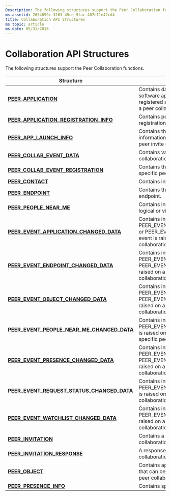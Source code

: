 ```yaml
---
Description: The following structures support the Peer Collaboration functions.StructureDescriptionPEER\_APPLICATIONContains data describing a locally installed software application or component that can be registered and shared with trusted contacts within a peer collaboration network.PEER\_APPLICATION\_REGISTRATION\_INFOContains peer application information for registration with the local computer.PEER\_APP\_LAUNCH\_INFOContains the peer application application launch information provided by a contact in a previous peer invite request.PEER\_COLLAB\_EVENT\_DATAContains variant data for each possible peer collaboration network event raised on a peer.PEER\_COLLAB\_EVENT\_REGISTRATIONContains the data used by a peer to register for specific peer collaboration network events.PEER\_CONTACTContains information about a specific contact.PEER\_ENDPOINTContains the address and friendly name of a peer endpoint.PEER\_PEOPLE\_NEAR\_MEContains information about a peer in the same logical or virtual subnet.PEER\_EVENT\_APPLICATION\_CHANGED\_DATAContains information returned when a PEER\_EVENT\_ENDPOINT\_APPLICATION\_CHANGED or PEER\_EVENT\_MY\_APPLICATION\_CHANGED event is raised on a peer participating in a peer collaboration network.PEER\_EVENT\_ENDPOINT\_CHANGED\_DATAContains information returned when a PEER\_EVENT\_ENDPOINT\_CHANGED or PEER\_EVENT\_MY\_ENDPOINT\_CHANGED event is raised on a peer participating in a peer collaboration network.PEER\_EVENT\_OBJECT\_CHANGED\_DATAContains information returned when a PEER\_EVENT\_ENDPOINT\_OBJECT\_CHANGED or PEER\_EVENT\_MY\_OBJECT\_CHANGED event is raised on a peer participating in a peer collaboration network.PEER\_EVENT\_PEOPLE\_NEAR\_ME\_CHANGED\_DATAContains information returned when a PEER\_EVENT\_PEOPLE\_NEAR\_ME\_CHANGED event is raised on a peer participating in a subnet-specific peer collaboration network.PEER\_EVENT\_PRESENCE\_CHANGED\_DATAContains information returned when a PEER\_EVENT\_ENDPOINT\_PRESENCE\_CHANGED or PEER\_EVENT\_MY\_PRESENCE\_CHANGED event is raised on a peer participating in a peer collaboration network.PEER\_EVENT\_REQUEST\_STATUS\_CHANGED\_DATAContains information returned when a PEER\_EVENT\_REQUEST\_STATUS\_CHANGED event is raised on a peer participating in a peer collaboration network.PEER\_EVENT\_WATCHLIST\_CHANGED\_DATAContains information returned when a PEER\_EVENT\_WATCHLIST\_CHANGED event is raised on a peer participating in a peer collaboration network.PEER\_INVITATIONContains a request to initiate or join a peer collaboration activity.PEER\_INVITATION\_RESPONSE A response to an invitation to join a peer collaboration activity.PEER\_OBJECT Contains application-specific run-time information that can be shared with trusted contacts within a peer collaboration network.PEER\_PRESENCE\_INFOContains specific peer presence information. 
ms.assetid: 2634899c-3263-45ce-9fac-407e11e42cd4
title: Collaboration API Structures
ms.topic: article
ms.date: 05/31/2018
---
```


# Collaboration API Structures

The following structures support the Peer Collaboration functions.

| Structure                                                                                      | Description                                                                                                                                                                                        |
|------------------------------------------------------------------------------------------------|----------------------------------------------------------------------------------------------------------------------------------------------------------------------------------------------------|
| [**PEER\_APPLICATION**](/windows/desktop/api/P2P/ns-p2p-peer_application)                                                  | Contains data describing a locally installed software application or component that can be registered and shared with trusted contacts within a peer collaboration network.                        |
| [**PEER\_APPLICATION\_REGISTRATION\_INFO**](/windows/desktop/api/P2P/ns-p2p-peer_application_registration_info)            | Contains peer application information for registration with the local computer.                                                                                                                    |
| [**PEER\_APP\_LAUNCH\_INFO**](/windows/desktop/api/P2P/ns-p2p-peer_app_launch_info)                                        | Contains the peer application application launch information provided by a contact in a previous peer invite request.                                                                              |
| [**PEER\_COLLAB\_EVENT\_DATA**](/windows/desktop/api/P2P/ns-p2p-peer_collab_event_data~r1)                                    | Contains variant data for each possible peer collaboration network event raised on a peer.                                                                                                         |
| [**PEER\_COLLAB\_EVENT\_REGISTRATION**](/windows/desktop/api/P2P/ns-p2p-peer_collab_event_registration)                    | Contains the data used by a peer to register for specific peer collaboration network events.                                                                                                       |
| [**PEER\_CONTACT**](/windows/desktop/api/P2P/ns-p2p-peer_contact)                                                          | Contains information about a specific contact.                                                                                                                                                     |
| [**PEER\_ENDPOINT**](/windows/desktop/api/P2P/ns-p2p-peer_endpoint)                                                        | Contains the address and friendly name of a peer endpoint.                                                                                                                                         |
| [**PEER\_PEOPLE\_NEAR\_ME**](/windows/desktop/api/P2P/ns-p2p-peer_people_near_me)                                          | Contains information about a peer in the same logical or virtual subnet.                                                                                                                           |
| [**PEER\_EVENT\_APPLICATION\_CHANGED\_DATA**](/windows/desktop/api/P2P/ns-p2p-peer_event_application_changed_data)         | Contains information returned when a PEER\_EVENT\_ENDPOINT\_APPLICATION\_CHANGED or PEER\_EVENT\_MY\_APPLICATION\_CHANGED event is raised on a peer participating in a peer collaboration network. |
| [**PEER\_EVENT\_ENDPOINT\_CHANGED\_DATA**](/windows/desktop/api/P2P/ns-p2p-peer_event_endpoint_changed_data)               | Contains information returned when a PEER\_EVENT\_ENDPOINT\_CHANGED or PEER\_EVENT\_MY\_ENDPOINT\_CHANGED event is raised on a peer participating in a peer collaboration network.                 |
| [**PEER\_EVENT\_OBJECT\_CHANGED\_DATA**](/windows/desktop/api/P2P/ns-p2p-peer_event_object_changed_data)                   | Contains information returned when a PEER\_EVENT\_ENDPOINT\_OBJECT\_CHANGED or PEER\_EVENT\_MY\_OBJECT\_CHANGED event is raised on a peer participating in a peer collaboration network.           |
| [**PEER\_EVENT\_PEOPLE\_NEAR\_ME\_CHANGED\_DATA**](/windows/desktop/api/P2P/ns-p2p-peer_event_people_near_me_changed_data) | Contains information returned when a PEER\_EVENT\_PEOPLE\_NEAR\_ME\_CHANGED event is raised on a peer participating in a subnet-specific peer collaboration network.                               |
| [**PEER\_EVENT\_PRESENCE\_CHANGED\_DATA**](/windows/desktop/api/P2P/ns-p2p-peer_event_presence_changed_data)               | Contains information returned when a PEER\_EVENT\_ENDPOINT\_PRESENCE\_CHANGED or PEER\_EVENT\_MY\_PRESENCE\_CHANGED event is raised on a peer participating in a peer collaboration network.       |
| [**PEER\_EVENT\_REQUEST\_STATUS\_CHANGED\_DATA**](/windows/desktop/api/P2P/ns-p2p-peer_event_request_status_changed_data)  | Contains information returned when a PEER\_EVENT\_REQUEST\_STATUS\_CHANGED event is raised on a peer participating in a peer collaboration network.                                                |
| [**PEER\_EVENT\_WATCHLIST\_CHANGED\_DATA**](/windows/desktop/api/P2P/ns-p2p-peer_event_watchlist_changed_data)             | Contains information returned when a PEER\_EVENT\_WATCHLIST\_CHANGED event is raised on a peer participating in a peer collaboration network.                                                      |
| [**PEER\_INVITATION**](/windows/desktop/api/P2P/ns-p2p-peer_invitation)                                                    | Contains a request to initiate or join a peer collaboration activity.                                                                                                                              |
| [**PEER\_INVITATION\_RESPONSE**](/windows/desktop/api/P2P/ns-p2p-peer_invitation_response)                                 | A response to an invitation to join a peer collaboration activity.                                                                                                                                 |
| [**PEER\_OBJECT**](/windows/desktop/api/P2P/ns-p2p-peer_object)                                                            | Contains application-specific run-time information that can be shared with trusted contacts within a peer collaboration network.                                                                   |
| [**PEER\_PRESENCE\_INFO**](/windows/desktop/api/P2P/ns-p2p-peer_presence_info)                                             | Contains specific peer presence information.                                                                                                                                                       |



 

 

 



